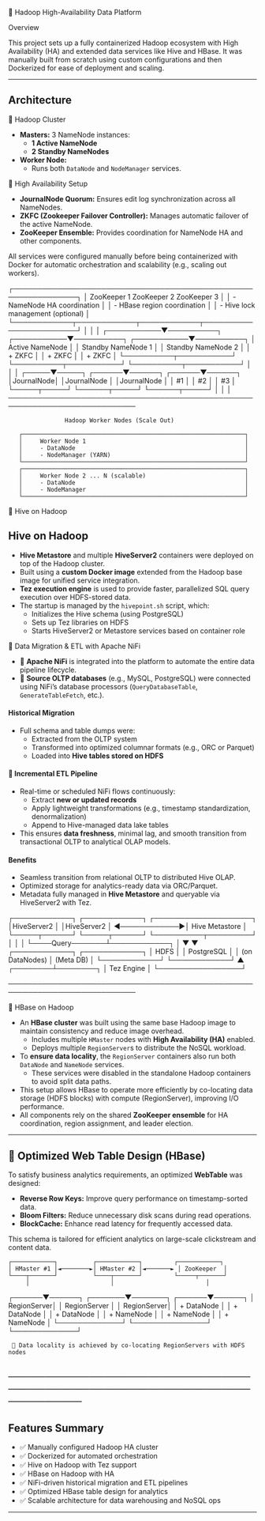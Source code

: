 📌 Hadoop High-Availability Data Platform

Overview

This project sets up a fully containerized Hadoop ecosystem with High Availability (HA) and extended data services like Hive and HBase. It was manually built from scratch using custom configurations and then Dockerized for ease of deployment and scaling.

---

## Architecture

📌 Hadoop Cluster

- **Masters:** 3 NameNode instances:
  - **1 Active NameNode**
  - **2 Standby NameNodes**
- **Worker Node:** 
  - Runs both `DataNode` and `NodeManager` services.

📌 High Availability Setup

- **JournalNode Quorum:** Ensures edit log synchronization across all NameNodes.
- **ZKFC (Zookeeper Failover Controller):** Manages automatic failover of the active NameNode.
- **ZooKeeper Ensemble:** Provides coordination for NameNode HA and other components.

All services were configured manually before being containerized with Docker for automatic orchestration and scalability (e.g., scaling out workers).



┌───────────────────────────────────────────────────────────────┐
│ ZooKeeper 1   ZooKeeper 2   ZooKeeper 3                       │
│ - NameNode HA coordination                                   │
│ - HBase region coordination                                  │
│ - Hive lock management (optional)                            │
└────────────┬────────────┬────────────┬────────────────────────┘
             │            │            │
 ┌───────────▼──────────┐ ┌───────────▼──────────┐ ┌───────────▼──────────┐
 │   Active NameNode    │ │  Standby NameNode 1  │ │  Standby NameNode 2  │
 │   + ZKFC             │ │  + ZKFC              │ │  + ZKFC              │
 └──────────┬───────────┘ └──────────┬───────────┘ └──────────┬───────────┘
            │                        │                         │
      ┌─────▼─────┐           ┌──────▼──────┐           ┌──────▼──────┐
      │JournalNode│           │JournalNode │           │JournalNode │
      │    #1     │           │    #2      │           │    #3      │
      └─────┬─────┘           └──────┬─────┘           └──────┬─────┘
            │                        │                         │
────────────────────────────────────────────────────────────────────────────

                    Hadoop Worker Nodes (Scale Out)

       ┌───────────────────────────────────────────────────────────────┐
       │     Worker Node 1                                             │
       │     - DataNode                                                │ 
       │     - NodeManager (YARN)                                      │
       └───────────────────────────────────────────────────────────────┘
       ┌───────────────────────────────────────────────────────────────┐
       │     Worker Node 2 ... N (scalable)                            │
       │     - DataNode                                                │
       │     - NodeManager                                             │
       └───────────────────────────────────────────────────────────────┘


📌 Hive on Hadoop
##  Hive on Hadoop

-  **Hive Metastore** and multiple **HiveServer2** containers were deployed on top of the Hadoop cluster.
-  Built using a **custom Docker image** extended from the Hadoop base image for unified service integration.
- **Tez execution engine** is used to provide faster, parallelized SQL query execution over HDFS-stored data.
- The startup is managed by the `hivepoint.sh` script, which:
  - Initializes the Hive schema (using PostgreSQL)
  - Sets up Tez libraries on HDFS
  - Starts HiveServer2 or Metastore services based on container role

 📌 Data Migration & ETL with Apache NiFi

- 🔄 **Apache NiFi** is integrated into the platform to automate the entire data pipeline lifecycle.
- 🧩 **Source OLTP databases** (e.g., MySQL, PostgreSQL) were connected using NiFi’s database processors (`QueryDatabaseTable`, `GenerateTableFetch`, etc.).

#### Historical Migration

- Full schema and table dumps were:
  - Extracted from the OLTP system
  - Transformed into optimized columnar formats (e.g., ORC or Parquet)
  - Loaded into **Hive tables stored on HDFS**

#### 🔁 Incremental ETL Pipeline

- Real-time or scheduled NiFi flows continuously:
  - Extract **new or updated records**
  - Apply lightweight transformations (e.g., timestamp standardization, denormalization)
  - Append to Hive-managed data lake tables
- This ensures **data freshness**, minimal lag, and smooth transition from transactional OLTP to analytical OLAP models.

#### Benefits

- Seamless transition from relational OLTP to distributed Hive OLAP.
- Optimized storage for analytics-ready data via ORC/Parquet.
- Metadata fully managed in **Hive Metastore** and queryable via HiveServer2 with Tez.


┌────────────┐   ┌────────────┐               ┌────────────────────┐
│HiveServer2 │   │HiveServer2 │ ◄────────────►│   Hive Metastore   │
└─────┬──────┘   └─────┬──────┘               └──────────┬─────────┘
      │                │                                │
      └────Query───────┴────────────┐                   │
                                    ▼                   ▼
                              ┌────────────┐     ┌────────────┐
                              │   HDFS      │     │ PostgreSQL │
                              │ (on DataNodes)    │ (Meta DB) │
                              └────────────┘     └────────────┘
                                    ▲
                           ┌────────┴────────┐
                           │   Tez Engine    │
                           └─────────────────┘

────────────────────────────────────────────────────────────────────────────

📌 HBase on Hadoop

- An **HBase cluster** was built using the same base Hadoop image to maintain consistency and reduce image overhead.
  - Includes multiple `HMaster` nodes with **High Availability (HA)** enabled.
  - Deploys multiple `RegionServer`s to distribute the NoSQL workload.
- To **ensure data locality**, the `RegionServer` containers also run both `DataNode` and `NameNode` services.
  - These services were disabled in the standalone Hadoop containers to avoid split data paths.
- This setup allows HBase to operate more efficiently by co-locating data storage (HDFS blocks) with compute (RegionServer), improving I/O performance.
- All components rely on the shared **ZooKeeper ensemble** for HA coordination, region assignment, and leader election.



---

## 📌 Optimized Web Table Design (HBase)

To satisfy business analytics requirements, an optimized **WebTable** was designed:

- **Reverse Row Keys:** Improve query performance on timestamp-sorted data.
- **Bloom Filters:** Reduce unnecessary disk scans during read operations.
- **BlockCache:** Enhance read latency for frequently accessed data.

This schema is tailored for efficient analytics on large-scale clickstream and content data.

    ┌────────────┐          ┌────────────┐         ┌────────────┐
    │ HMaster #1 │◄────────►│ HMaster #2 │◄───────► │ ZooKeeper  │
    └────┬───────┘          └────┬───────┘         └─────┬───────┘
         │                       │                          │
  ┌──────▼──────┐        ┌───────▼───────┐          ┌──────▼──────┐
  │ RegionServer│        │ RegionServer  │          │ RegionServer│
  │ + DataNode  │        │ + DataNode    │          │ + DataNode  │
  │ + NameNode  │        │ + NameNode    │          │ + NameNode  │
  └─────────────┘        └───────────────┘          └─────────────┘

     📌 Data locality is achieved by co-locating RegionServers with HDFS nodes

────────────────────────────────────────────────────────────────────────────
---

## Features Summary

- ✅ Manually configured Hadoop HA cluster
- ✅ Dockerized for automated orchestration
- ✅ Hive on Hadoop with Tez support
- ✅ HBase on Hadoop with HA
- ✅ NiFi-driven historical migration and ETL pipelines
- ✅ Optimized HBase table design for analytics
- ✅ Scalable architecture for data warehousing and NoSQL ops

---

